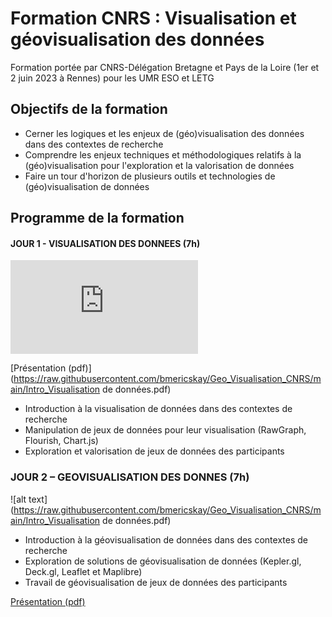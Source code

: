 # Formation CNRS : Visualisation et géovisualisation des données

Formation portée par CNRS-Délégation Bretagne et Pays de la Loire (1er et 2 juin 2023 à Rennes) pour les UMR ESO et LETG

## Objectifs de la formation
-	Cerner les logiques et les enjeux de (géo)visualisation des données dans des contextes de recherche
-	Comprendre les enjeux techniques et méthodologiques relatifs à la (géo)visualisation pour l'exploration et la valorisation de données
-	Faire un tour d'horizon de plusieurs outils et technologies de (géo)visualisation de données

## Programme de la formation

#### JOUR 1 - VISUALISATION DES DONNEES (7h)

![alt text](https://raw.githubusercontent.com/bmericskay/Geo_Visualisation_CNRS/main/Intro_Geovisualisation.pdf)

[Présentation (pdf)](https://raw.githubusercontent.com/bmericskay/Geo_Visualisation_CNRS/main/Intro_Visualisation de données.pdf)


* Introduction à la visualisation de données dans des contextes de recherche
* Manipulation de jeux de données pour leur visualisation (RawGraph, Flourish, Chart.js)
* Exploration et valorisation de jeux de données des participants

### JOUR 2 – GEOVISUALISATION DES DONNES (7h) 

![alt text](https://raw.githubusercontent.com/bmericskay/Geo_Visualisation_CNRS/main/Intro_Visualisation de données.pdf)

* Introduction à la géovisualisation de données dans des contextes de recherche
* Exploration de solutions de géovisualisation de données (Kepler.gl, Deck.gl, Leaflet et Maplibre)
* Travail de géovisualisation de jeux de données des participants

[Présentation (pdf)]([https://observablehq.com/@neocartocnrs/carpooling](https://raw.githubusercontent.com/bmericskay/Geo_Visualisation_CNRS/main/Intro_Geovisualisation.pdf))

